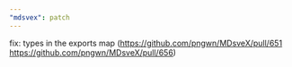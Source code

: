 ```yaml
---
"mdsvex": patch
---
```


fix: types in the exports map (https://github.com/pngwn/MDsveX/pull/651 https://github.com/pngwn/MDsveX/pull/656)